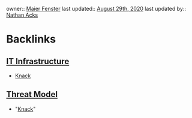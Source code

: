 owner:: [Maier Fenster](<Maier Fenster.md>)
last updated:: [August 29th, 2020](<August 29th, 2020.md>)
last updated by:: [Nathan Acks](<Nathan Acks.md>)

# Backlinks
## [IT Infrastructure](<IT Infrastructure.md>)
- [Knack](<Knack.md>)

## [Threat Model](<Threat Model.md>)
- "[Knack](<Knack.md>)"

